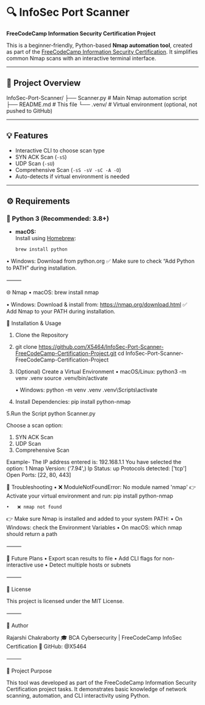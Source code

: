 # 🔍 InfoSec Port Scanner  
**FreeCodeCamp Information Security Certification Project**

This is a beginner-friendly, Python-based **Nmap automation tool**, created as part of the [FreeCodeCamp Information Security Certification](https://www.freecodecamp.org/learn/information-security/). It simplifies common Nmap scans with an interactive terminal interface.

---

## 📁 Project Overview
InfoSec-Port-Scanner/
├── Scanner.py         # Main Nmap automation script
├── README.md          # This file
└── .venv/             # Virtual environment (optional, not pushed to GitHub)

---

## 💡 Features

- Interactive CLI to choose scan type
- SYN ACK Scan (`-sS`)
- UDP Scan (`-sU`)
- Comprehensive Scan (`-sS -sV -sC -A -O`)
- Auto-detects if virtual environment is needed

---

## ⚙️ Requirements

### 🐍 Python 3 (Recommended: 3.8+)

- **macOS:**  
  Install using [Homebrew](https://brew.sh):
  ```bash
  brew install python


•	Windows:
Download from python.org
✅ Make sure to check “Add Python to PATH” during installation.

⸻

🌐 Nmap
•	macOS:
brew install nmap

•	Windows:
Download & install from: https://nmap.org/download.html
✅ Add Nmap to your PATH during installation.

🚀 Installation & Usage

1. Clone the Repository
2. git clone https://github.com/X5464/InfoSec-Port-Scanner-FreeCodeCamp-Certification-Project.git
cd InfoSec-Port-Scanner-FreeCodeCamp-Certification-Project

3. (Optional) Create a Virtual Environment
	•	macOS/Linux:
python3 -m venv .venv
source .venv/bin/activate

	•	Windows:
python -m venv .venv
.venv\Scripts\activate

4. Install Dependencies:
   pip install python-nmap


5.Run the Script
python Scanner.py

Choose a scan option:
1) SYN ACK Scan
2) UDP Scan
3) Comprehensive Scan

Example-
The IP address entered is: 192.168.1.1
You have selected the option: 1
Nmap Version: ('7.94',)
Ip Status: up
Protocols detected: ['tcp']
Open Ports: [22, 80, 443]


🔧 Troubleshooting
	•	❌ ModuleNotFoundError: No module named 'nmap'
👉 Activate your virtual environment and run:
pip install python-nmap



	•	❌ nmap not found
👉 Make sure Nmap is installed and added to your system PATH:
	•	On Windows: check the Environment Variables
	•	On macOS: which nmap should return a path

⸻

🧠 Future Plans
	•	Export scan results to file
	•	Add CLI flags for non-interactive use
	•	Detect multiple hosts or subnets

⸻

📜 License

This project is licensed under the MIT License.

⸻

👤 Author

Rajarshi Chakraborty
🎓 BCA Cybersecurity | FreeCodeCamp InfoSec Certification
📍 GitHub: @X5464

⸻

🎯 Project Purpose

This tool was developed as part of the FreeCodeCamp Information Security Certification project tasks. It demonstrates basic knowledge of network scanning, automation, and CLI interactivity using Python.
